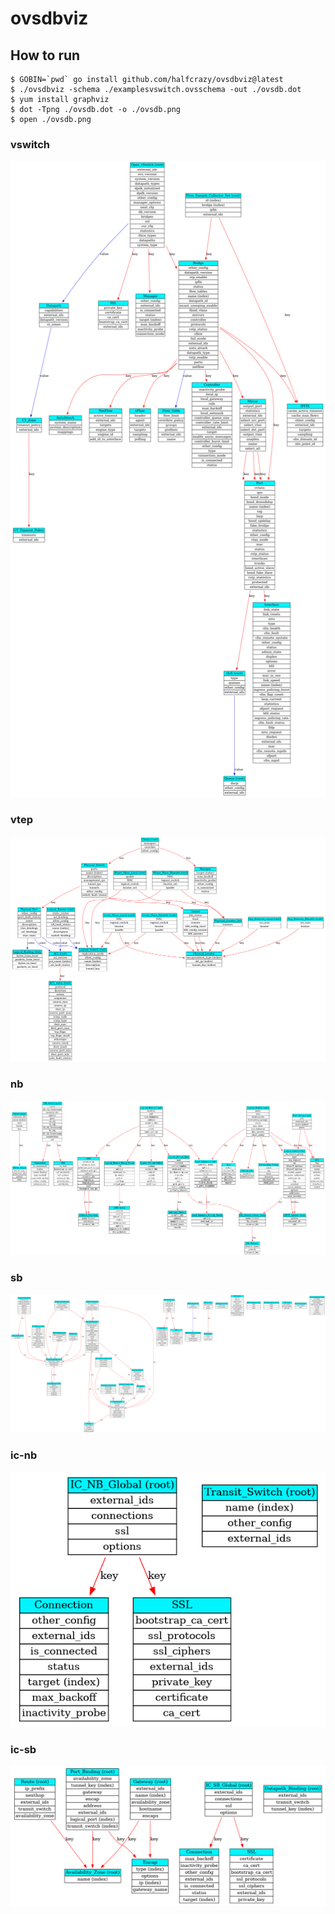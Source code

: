 # ovsdbviz

## How to run

```
$ GOBIN=`pwd` go install github.com/halfcrazy/ovsdbviz@latest
$ ./ovsdbviz -schema ./examplesvswitch.ovsschema -out ./ovsdb.dot
$ yum install graphviz
$ dot -Tpng ./ovsdb.dot -o ./ovsdb.png
$ open ./ovsdb.png
```

### vswitch

![ovs vswitch Schema](https://github.com/halfcrazy/ovsdbviz/blob/master/examples/ovs-vswitch.png)

### vtep

![ovs vtep Schema](https://github.com/halfcrazy/ovsdbviz/blob/master/examples/ovs-vtep.png)

### nb

![ovn nb Schema](https://github.com/halfcrazy/ovsdbviz/blob/master/examples/ovn-nb.png)

### sb

![ovn sb Schema](https://github.com/halfcrazy/ovsdbviz/blob/master/examples/ovn-sb.png)

### ic-nb

![ovn ic nb Schema](https://github.com/halfcrazy/ovsdbviz/blob/master/examples/ovn-ic-nb.png)

### ic-sb

![ovn ic sb Schema](https://github.com/halfcrazy/ovsdbviz/blob/master/examples/ovn-ic-sb.png)
